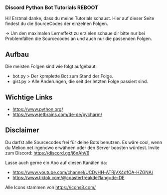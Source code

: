 ### Discord Python Bot Tutorials REBOOT

Hi! Erstmal danke, dass du meine Tutorials schaust. Hier auf dieser Seite findest du die SourceCodes der einzelnen Folgen.

-> Um den maximalen Lerneffekt zu erzielen schaue dir bitte nur bei Problemfällen die Sourcecodes an und auch nur die passenden Folgen.


## Aufbau

Die meisten Folgen sind wie folgt aufgebaut:
- bot.py > Der komplette Bot zum Stand der Folge.
- gist.py > Alle Änderungen, die seit der letzten Folge passiert sind.


## Wichtige Links
- https://www.python.org/
- https://www.jetbrains.com/de-de/pycharm/


## Disclaimer

Du darfst alle Sourcecodes frei für deine Bots benutzen.
Es wäre cool, wenn du Melion.net irgendwo erwähnen oder den Server boosten würdest.
Invite zum Discord: https://discord.gg/j6nAhV6

Lasse auch gerne ein Abo auf diesen Kanälen da:
- https://www.youtube.com/channel/UCDvHH-ATRjVX4dfOA-HZGNA/
- https://www.tiktok.com/@coasterfreakde?lang=de-DE

Alle Icons stammen von https://icons8.com/
